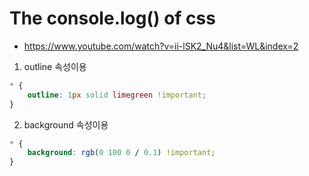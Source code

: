 # The console.log() of css
- https://www.youtube.com/watch?v=ii-lSK2_Nu4&list=WL&index=2

1. outline 속성이용
```css
* {
    outline: 1px solid limegreen !important;
}
```

2. background 속성이용
```css
* {
    background: rgb(0 100 0 / 0.1) !important;
}
```